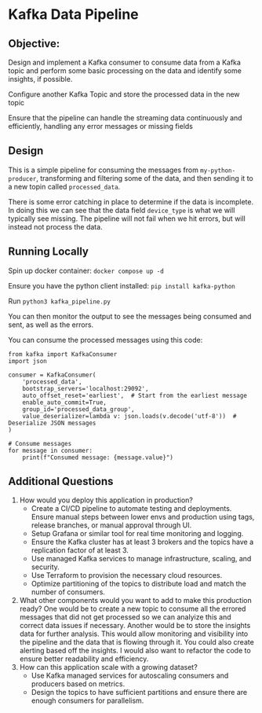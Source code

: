 # Kafka Data Pipeline

## Objective:
Design and implement a Kafka consumer to consume data
from a Kafka topic and perform some basic processing on the data and identify some insights, if possible.

Configure another Kafka Topic and store the processed data in the new topic

Ensure that the pipeline can handle the streaming data continuously and efficiently,
handling any error messages or missing fields

## Design
This is a simple pipeline for consuming the messages from `my-python-producer`, transforming and filtering some of the data, and then sending it to a new topin called `processed_data`.  

There is some error catching in place to determine if the data is incomplete. In doing this we can see that the data field `device_type` is what we will typically see missing. The pipeline will not fail when we hit errors, but will instead not process the data.  

## Running Locally

Spin up docker container: `docker compose up -d`

Ensure you have the python client installed: `pip install kafka-python`

Run `python3 kafka_pipeline.py`

You can then monitor the output to see the messages being consumed and sent, as well as the errors.

You can consume the processed messages using this code: 
```
from kafka import KafkaConsumer
import json

consumer = KafkaConsumer(
    'processed_data',
    bootstrap_servers='localhost:29092',
    auto_offset_reset='earliest',  # Start from the earliest message
    enable_auto_commit=True,
    group_id='processed_data_group',
    value_deserializer=lambda v: json.loads(v.decode('utf-8'))  # Deserialize JSON messages
)

# Consume messages
for message in consumer:
    print(f"Consumed message: {message.value}")
```

## Additional Questions
1. How would you deploy this application in production?
   - Create a CI/CD pipeline to automate testing and deployments. Ensure manual steps between lower envs and production using tags, release branches, or manual approval through UI.
   - Setup Grafana or similar tool for real time monitoring and logging.
   - Ensure the Kafka cluster has at least 3 brokers and the topics have a replication factor of at least 3.  
   - Use managed Kafka services to manage infrastructure, scaling, and security.
   - Use Terraform to provision the necessary cloud resources.
   - Optimize partitioning of the topics to distribute load and match the number of consumers.
2. What other components would you want to add to make this production ready?
  One would be to create a new topic to consume all the errored messages that did not get processed so we can analyize this and correct data issues if necessary. Another would be to store the insights data for further analysis.  This would allow monitoring and visibility into the pipeline and the data that is flowing through it. You could also create alerting based off the insights.  I would also want to refactor the code to ensure better readability and efficiency.
3. How can this application scale with a growing dataset?
   - Use Kafka managed services for autoscaling consumers and producers based on metrics.
   - Design the topics to have sufficient partitions and ensure there are enough consumers for parallelism.